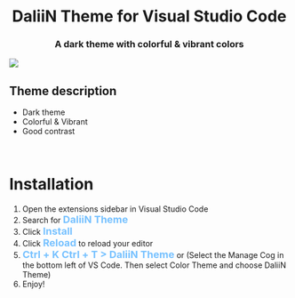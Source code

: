 <center><h1>DaliiN Theme for Visual Studio Code</h1></center>

<center><h3>A dark theme with colorful & vibrant colors</h3></center>

<img src="images/preview.png"></img>

## Theme description

- Dark theme
- Colorful & Vibrant
- Good contrast

<br>

# Installation

1. Open the extensions sidebar in Visual Studio Code
1. Search for <strong style="color: #76c1ff; font-size: 18px">DaliiN Theme</strong>
1. Click <strong style="color: #76c1ff; font-size: 18px">Install</strong>
1. Click <strong style="color: #76c1ff; font-size: 18px">Reload</strong> to reload your editor
1. <strong style="color: #76c1ff; font-size: 18px">Ctrl + K Ctrl + T > DaliiN Theme</strong> or (Select the Manage Cog in the bottom left of VS Code. Then select Color Theme and choose DaliiN Theme)
1. Enjoy!